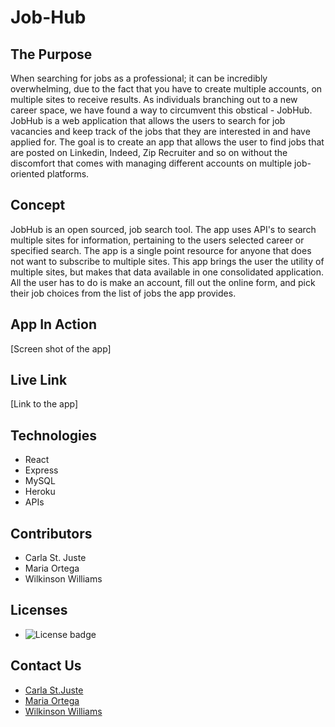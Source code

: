 # Job-Hub

## The Purpose

When searching for jobs as a professional; it can be incredibly overwhelming, due to the fact that you have to create multiple accounts, on multiple sites to receive results. As individuals branching out to a new career space, we have found a way to circumvent this obstical - JobHub. JobHub is a web application that allows the users to search for job vacancies and keep track of the jobs that they are interested in and have applied for. The goal is to create an app that allows the user to find jobs that are posted on Linkedin, Indeed, Zip Recruiter and so on without the discomfort that comes with managing different accounts on multiple job-oriented
platforms.


## Concept

JobHub is an open sourced, job search tool. The app uses API's to search multiple sites for information, pertaining to the users selected career or specified search. The app is a single point resource for anyone that does not want to subscribe to multiple sites. This app brings the user the utility of multiple sites, but makes that data available in one consolidated application. All the user has to do is make an account, fill out the online form, and pick their job choices from the list of jobs the app provides.

## App In Action

[Screen shot of the app]

## Live Link

[Link to the app]

## Technologies

* React
* Express
* MySQL
* Heroku
* APIs

## Contributors

* Carla St. Juste
* Maria Ortega
* Wilkinson Williams

## Licenses

* ![License badge](https://img.shields.io/badge/License-MIT-green)

## Contact Us

* <a href="mailto:carlastjuste@gmail.com"> Carla St.Juste</a>
* <a href="mailto:mariaortegapb@gmail.com"> Maria Ortega </a>
* <a href="mailto:srawilkinsonwilliams@yahoo.com"> Wilkinson Williams </a>







